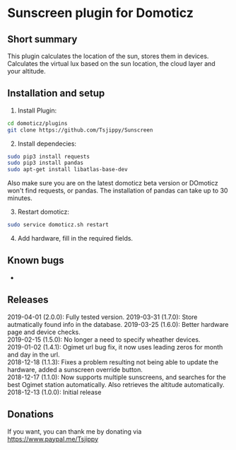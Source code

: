 Sunscreen plugin for Domoticz
============================================


Short summary
-------------
This plugin calculates the location of the sun, stores them in devices.
Calculates the virtual lux based on the sun location, the cloud layer and your altitude.

Installation and setup
----------------------
1)  Install Plugin: 
```bash
cd domoticz/plugins
git clone https://github.com/Tsjippy/Sunscreen
```
2) Install dependecies: 
```bash
sudo pip3 install requests
sudo pip3 install pandas
sudo apt-get install libatlas-base-dev
```
Also make sure you are on the latest domoticz beta version or DOmoticz won't find requests, or pandas.
The installation of pandas can take up to 30 minutes.

3) Restart domoticz: 
```bash
sudo service domoticz.sh restart
```
4) Add hardware, fill in the required fields.


Known bugs
----------
* 

Releases
----------
2019-04-01 (2.0.0): Fully tested version.
2019-03-31 (1.7.0): Store autmatically found info in the database.
2019-03-25 (1.6.0): Better hardware page and device checks.<br/>
2019-02-15 (1.5.0): No longer a need to specify wheather devices.<br/>
2019-01-02 (1.4.1): Ogimet url bug fix, it now uses leading zeros for month and day in the url.<br/>
2018-12-18 (1.1.3): Fixes a problem resulting not being able to update the hardware, added a sunscreen override button.<br/>
2018-12-17 (1.1.0): Now supports multiple sunscreens, and searches for the best Ogimet station automatically. Also retrieves the altitude automatically.<br/>
2018-12-13 (1.0.0): Initial release  <br/>

Donations
----------
If you want, you can thank me by donating via https://www.paypal.me/Tsjippy
